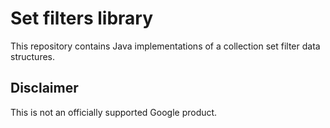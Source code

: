 # Set filters library

This repository contains Java implementations of a collection set filter data structures.

## Disclaimer

This is not an officially supported Google product.

